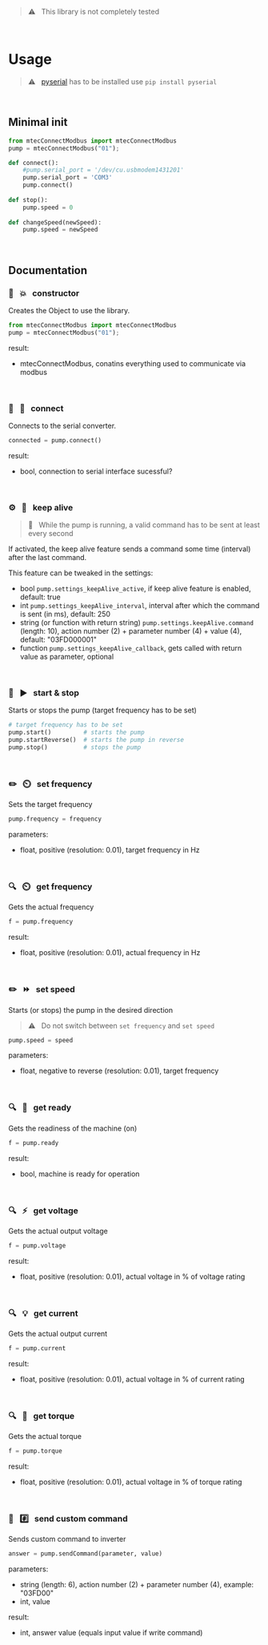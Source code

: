 > :warning: &nbsp; This library is not completely tested

&nbsp;

# Usage

> :warning: &nbsp; [pyserial](https://github.com/pyserial/pyserial) has to be installed
> use `pip install pyserial`

&nbsp;

## Minimal init

```python
from mtecConnectModbus import mtecConnectModbus
pump = mtecConnectModbus("01");

def connect():
    #pump.serial_port = '/dev/cu.usbmodem1431201'
    pump.serial_port = 'COM3'
    pump.connect()
    
def stop():
    pump.speed = 0
    
def changeSpeed(newSpeed):
    pump.speed = newSpeed
```

&nbsp;

## Documentation

### :wrench: &nbsp; :boom: &nbsp; constructor

Creates the Object to use the library.

```python
from mtecConnectModbus import mtecConnectModbus
pump = mtecConnectModbus("01");
```

result:
* mtecConnectModbus, conatins everything used to communicate via modbus

&nbsp;

### :wrench: &nbsp; :electric_plug: &nbsp; connect

Connects to the serial converter.

```python
connected = pump.connect()
```

result:
* bool, connection to serial interface sucessful?

&nbsp;

### :gear: &nbsp; :arrows_counterclockwise: &nbsp; keep alive

> :memo: &nbsp; While the pump is running, a valid command has to be sent at least every second

If activated, the keep alive feature sends a command some time (interval) after the last command.

This feature can be tweaked in the settings:

* bool `pump.settings_keepAlive_active`, if keep alive feature is enabled, default: true
* int `pump.settings_keepAlive_interval`, interval after which the command is sent (in ms), default: 250
* string (or function with return string) `pump.settings.keepAlive.command` (length: 10), action number (2) + parameter number (4) + value (4), default: "03FD000001"
* function `pump.settings_keepAlive_callback`, gets called with return value as parameter, optional

&nbsp;

### :wrench: &nbsp; :arrow_forward: &nbsp; start & stop

Starts or stops the pump (target frequency has to be set)

```python
# target frequency has to be set
pump.start()         # starts the pump
pump.startReverse()  # starts the pump in reverse
pump.stop()          # stops the pump
```

&nbsp;

### :pencil2: &nbsp; :timer_clock: &nbsp; set frequency

Sets the target frequency

```python
pump.frequency = frequency
```

parameters:
* float, positive (resolution: 0.01), target frequency in Hz

&nbsp;

### :mag: &nbsp; :timer_clock: &nbsp; get frequency

Gets the actual frequency

```python
f = pump.frequency
```

result:
* float, positive (resolution: 0.01), actual frequency in Hz

&nbsp;

### :pencil2: &nbsp; :fast_forward: &nbsp; set speed

Starts (or stops) the pump in the desired direction

> :warning: &nbsp; Do not switch between `set frequency` and `set speed`

```python
pump.speed = speed
```

parameters:
* float, negative to reverse (resolution: 0.01), target frequency

&nbsp;

### :mag: &nbsp; :vertical_traffic_light: &nbsp; get ready

Gets the readiness of the machine (on)

```python
f = pump.ready
```

result:
* bool, machine is ready for operation

&nbsp;

### :mag: &nbsp; :zap: &nbsp; get voltage

Gets the actual output voltage

```python
f = pump.voltage
```

result:
* float, positive (resolution: 0.01), actual voltage in % of voltage rating

&nbsp;

### :mag: &nbsp; :bulb: &nbsp; get current

Gets the actual output current

```python
f = pump.current
```

result:
* float, positive (resolution: 0.01), actual voltage in % of current rating

&nbsp;

### :mag: &nbsp; :muscle: &nbsp; get torque

Gets the actual torque

```python
f = pump.torque
```

result:
* float, positive (resolution: 0.01), actual voltage in % of torque rating

&nbsp;

### :wrench: &nbsp; :hash: &nbsp; send custom command

Sends custom command to inverter

```python
answer = pump.sendCommand(parameter, value)
```

parameters:
* string (length: 6), action number (2) + parameter number (4), example: "03FD00"
* int, value

result:
* int, answer value (equals input value if write command)

&nbsp;
